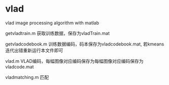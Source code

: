 # vlad
vlad image processing algorithm with matlab

getvladtrain.m   获取训练数据，保存为vladTrain.mat


getvladcodebook.m  训练数据编码，码本保存为vladcodebook.mat, 若kmeans迭代出错重新运行本文件即可


vlad.m  VLAD编码，每幅图像对应编码保存为每幅图像对应编码保存为vladcode.mat


vladmatching.m    匹配
